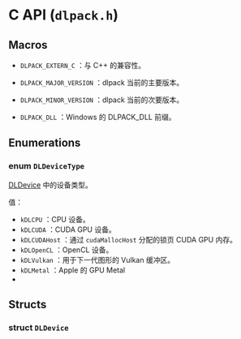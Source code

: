 # C API (`dlpack.h`)

## Macros

- `DLPACK_EXTERN_C` ：与 C++ 的兼容性。

- `DLPACK_MAJOR_VERSION` ：dlpack 当前的主要版本。

- `DLPACK_MINOR_VERSION` ：dlpack 当前的次要版本。

- `DLPACK_DLL` ：Windows 的 DLPACK_DLL 前缀。

## Enumerations

### enum `DLDeviceType`

[DLDevice](#struct-DLDevice) 中的设备类型。

值：

- `kDLCPU` ：CPU 设备。
- `kDLCUDA` ：CUDA GPU 设备。
- `kDLCUDAHost` ：通过 `cudaMallocHost` 分配的锁页 CUDA GPU 内存。
- `kDLOpenCL` ：OpenCL 设备。
- `kDLVulkan` ：用于下一代图形的 Vulkan 缓冲区。
- `kDLMetal` ：Apple 的 GPU Metal
- 



## Structs

### struct `DLDevice`